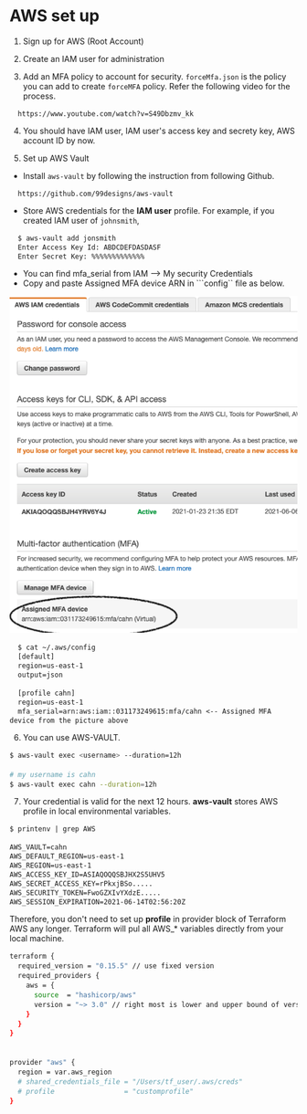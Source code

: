 # AWS set up

1. Sign up for AWS (Root Account)

2. Create an IAM user for administration

3. Add an MFA policy to account for security. ```forceMfa.json``` is the policy you can add to create ```forceMFA``` policy.  Refer the following video for the process. 

```
  https://www.youtube.com/watch?v=S49Dbzmv_kk
```

4. You should have IAM user, IAM user's access key and secrety key, AWS account ID by now. 


5. Set up AWS Vault


* Install ```aws-vault``` by following the instruction from following Github.

```
  https://github.com/99designs/aws-vault
```

* Store AWS credentials for the **IAM user** profile. For example, if you created IAM user of ```johnsmith```,

```
  $ aws-vault add jonsmith
  Enter Access Key Id: ABDCDEFDASDASF
  Enter Secret Key: %%%%%%%%%%%%%
```

* You can find mfa_serial from IAM --> My security Credentials
* Copy and paste Assigned MFA device ARN in ```config`` file as below.

![](./img/mfa-arn.png)

```
  $ cat ~/.aws/config
  [default]
  region=us-east-1
  output=json

  [profile cahn]
  region=us-east-1
  mfa_serial=arn:aws:iam::031173249615:mfa/cahn <-- Assigned MFA device from the picture above
```

6. You can use AWS-VAULT.  

```sh
$ aws-vault exec <username> --duration=12h

# my username is cahn
$ aws-vault exec cahn --duration=12h
```

7. Your credential is valid for the next 12 hours.  **aws-vault** stores AWS profile in local environmental variables.

```
$ printenv | grep AWS

AWS_VAULT=cahn
AWS_DEFAULT_REGION=us-east-1
AWS_REGION=us-east-1
AWS_ACCESS_KEY_ID=ASIAQOQQSBJHX2S5UHV5
AWS_SECRET_ACCESS_KEY=rPkxjBSo.....
AWS_SECURITY_TOKEN=FwoGZXIvYXdzE.....
AWS_SESSION_EXPIRATION=2021-06-14T02:56:20Z
```

Therefore, you don't need to set up **profile** in provider block of Terraform AWS any longer.  Terraform will pul all AWS_* variables directly from your local machine.

```sh
terraform {
  required_version = "0.15.5" // use fixed version
  required_providers {
    aws = {
      source  = "hashicorp/aws"
      version = "~> 3.0" // right most is lower and upper bound of version
    }
  }
}


provider "aws" {
  region = var.aws_region
  # shared_credentials_file = "/Users/tf_user/.aws/creds"
  # profile                 = "customprofile"
}
```
